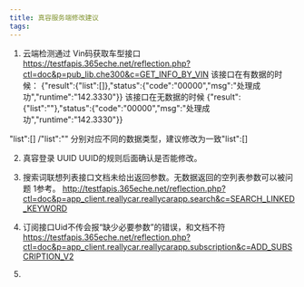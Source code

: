 ```yaml
---
title: 真容服务端修改建议
tags:
---
```


1. 云端检测通过 Vin码获取车型接口
https://testfapis.365eche.net/reflection.php?ctl=doc&p=pub_lib.che300&c=GET_INFO_BY_VIN
该接口在有数据的时候：
{"result":{"list":[]},"status":{"code":"00000","msg":"处理成功","runtime":"142.3330"}}
该接口在无数据的时候 {"result":{"list":""},"status":{"code":"00000","msg":"处理成功","runtime":"142.3330"}}

"list":[] /"list":"" 分别对应不同的数据类型，建议修改为一致"list":[]

2. 真容登录 UUID
UUID的规则后面确认是否能修改。

3. 搜索词联想列表接口文档未给出返回参数。无数据返回的空列表参数可以被问题 1参考。
http://testfapis.365eche.net/reflection.php?ctl=doc&p=app_client.reallycar.reallycarapp.search&c=SEARCH_LINKED_KEYWORD

4. 订阅接口Uid不传会报“缺少必要参数”的错误，和文档不符 https://testfapis.365eche.net/reflection.php?ctl=doc&p=app_client.reallycar.reallycarapp.subscription&c=ADD_SUBSCRIPTION_V2

5.
